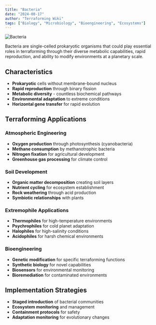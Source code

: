 ```yaml
---
title: "Bacteria"
date: "2024-08-17"
author: "Terraforming Wiki"
tags: ["Biology", "Microbiology", "Bioengineering", "Ecosystems"]
---
```


![Bacteria](https://upload.wikimedia.org/wikipedia/commons/1/17/Bacteria_012.png?20220619051002)

Bacteria are single-celled prokaryotic organisms that could play essential roles in terraforming through their diverse metabolic capabilities, rapid reproduction, and ability to modify environments at a planetary scale.

## Characteristics

- **Prokaryotic** cells without membrane-bound nucleus
- **Rapid reproduction** through binary fission
- **Metabolic diversity** - countless biochemical pathways
- **Environmental adaptation** to extreme conditions
- **Horizontal gene transfer** for rapid evolution

## Terraforming Applications

### Atmospheric Engineering
- **Oxygen production** through photosynthesis (cyanobacteria)
- **Methane consumption** by methanotrophic bacteria
- **Nitrogen fixation** for agricultural development
- **Greenhouse gas processing** for climate control

### Soil Development
- **Organic matter decomposition** creating soil layers
- **Nutrient cycling** for ecosystem establishment
- **Rock weathering** through acid production
- **Symbiotic relationships** with plants

### Extremophile Applications
- **Thermophiles** for high-temperature environments
- **Psychrophiles** for cold planet adaptation
- **Halophiles** for high-salinity conditions
- **Acidophiles** for harsh chemical environments

### Bioengineering
- **Genetic modification** for specific terraforming functions
- **Synthetic biology** for novel capabilities
- **Biosensors** for environmental monitoring
- **Bioremediation** for contaminated environments

## Implementation Strategies

- **Staged introduction** of bacterial communities
- **Ecosystem monitoring** and management
- **Containment protocols** for safety
- **Adaptation monitoring** for evolutionary changes